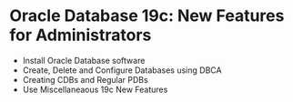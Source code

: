# Oracle Database 19c: New Features for Administrators

* Install Oracle Database software
* Create, Delete and Configure Databases using DBCA
* Creating CDBs and Regular PDBs
* Use Miscellaneaous 19c New Features